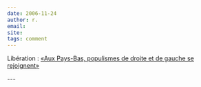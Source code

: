 ```yaml
---
date: 2006-11-24
author: r.
email: 
site: 
tags: comment
---
```


<p>
Libération : <a href="http://www.liberation.fr/actualite/monde/218914.FR.php?rss=true">«Aux Pays-Bas, populismes de droite et de gauche se rejoignent»</a>
</p>
---